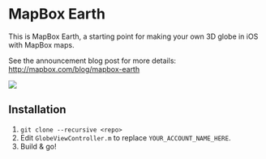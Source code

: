 # MapBox Earth

This is MapBox Earth, a starting point for making your own 3D globe in iOS with MapBox maps. 

See the announcement blog post for more details: http://mapbox.com/blog/mapbox-earth

![](http://i.imgur.com/4nJDl1s.gif)

## Installation

1. `git clone --recursive <repo>`
1. Edit `GlobeViewController.m` to replace `YOUR_ACCOUNT_NAME_HERE`. 
1. Build & go! 